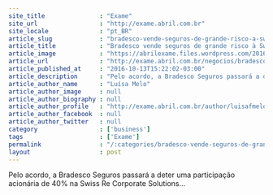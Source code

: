 ```yaml
---
site_title               : "Exame"
site_url                 : "http://exame.abril.com.br"
site_locale              : "pt_BR"
article_slug             : "bradesco-vende-seguros-de-grande-risco-a-swiss-re-corporate"
article_title            : "Bradesco vende seguros de grande risco à Swiss Re Corporate"
article_image            : "https://abrilexame.files.wordpress.com/2016/10/size_960_16_9_sede_da_bradesco_saude.jpg?quality=70&strip=all&w=960"
article_url              : "http://exame.abril.com.br/negocios/bradesco-vende-seguro-de-grande-risco-a-swiss-re-corporate/"
article_published_at     : "2016-10-13T15:22:02-03:00"
article_description      : "Pelo acordo, a Bradesco Seguros passará a deter uma participação acionária de 40% na Swiss Re Corporate Solutions..."
article_author_name      : "Luísa Melo"
article_author_image     : null
article_author_biography : null
article_author_profile   : "http://exame.abril.com.br/author/luisafmelo/"
article_author_facebook  : null
article_author_twitter   : null
category                 : ['business']
tags                     : ['Exame']
permalink                : "/:categories/bradesco-vende-seguros-de-grande-risco-a-swiss-re-corporate/"
layout                   : post
---
```


Pelo acordo, a Bradesco Seguros passará a deter uma participação acionária de 40% na Swiss Re Corporate Solutions...
